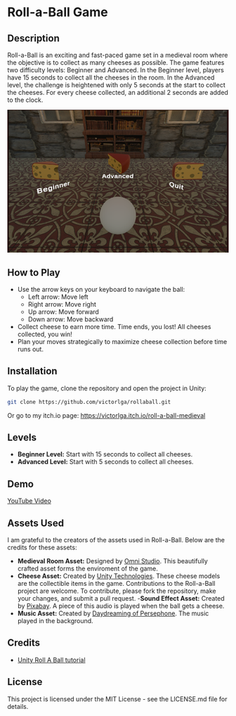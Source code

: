 # Roll-a-Ball Game

## Description
Roll-a-Ball is an exciting and fast-paced game set in a medieval room where the objective is to collect as many cheeses as possible. The game features two difficulty levels: Beginner and Advanced. In the Beginner level, players have 15 seconds to collect all the cheeses in the room. In the Advanced level, the challenge is heightened with only 5 seconds at the start to collect the cheeses. For every cheese collected, an additional 2 seconds are added to the clock.

![image](roll_a_ball_menu.png)

## How to Play
- Use the arrow keys on your keyboard to navigate the ball:
  - Left arrow: Move left
  - Right arrow: Move right
  - Up arrow: Move forward
  - Down arrow: Move backward
- Collect cheese to earn more time. Time ends, you lost! All cheeses collected, you win!
- Plan your moves strategically to maximize cheese collection before time runs out.

## Installation
To play the game, clone the repository and open the project in Unity:

```bash
git clone https://github.com/victorlga/rollaball.git
```

Or go to my itch.io page: https://victorlga.itch.io/roll-a-ball-medieval


## Levels
- **Beginner Level:** Start with 15 seconds to collect all cheeses.
- **Advanced Level:** Start with 5 seconds to collect all cheeses.

## Demo

[YouTube Video](https://youtu.be/TJ5fsCspT2A)

## Assets Used
I am grateful to the creators of the assets used in Roll-a-Ball. Below are the credits for these assets:

- **Medieval Room Asset:** Designed by [Omni Studio](https://assetstore.unity.com/packages/3d/environments/free-medieval-room-131004). This beautifully crafted asset forms the enviroment of the game.
- **Cheese Asset:** Created by [Unity Technologies](https://assetstore.unity.com/packages/3d/food-props-163295#publisher). These cheese models are the collectible items in the game.
Contributions to the Roll-a-Ball project are welcome. To contribute, please fork the repository, make your changes, and submit a pull request.
-**Sound Effect Asset:** Created by [Pixabay](https://pixabay.com/sound-effects/munching-food-73994/​). A piece of this audio is played when the ball gets a cheese. 
- **Music Asset:** Created by [Daydreaming of Persephone](https://www.youtube.com/watch?v=vyg5jJrZ42s). The music played in the background.

## Credits
- [Unity Roll A Ball tutorial](https://learn.unity.com/project/roll-a-ball)

## License
This project is licensed under the MIT License - see the LICENSE.md file for details.
